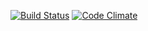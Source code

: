 

[![Build Status](https://travis-ci.org/henrima/ratebeer.png)](https://travis-ci.org/henrima/ratebeer)
[![Code Climate](https://codeclimate.com/github/henrima/ratebeer.png)](https://codeclimate.com/github/henrima/ratebeer)